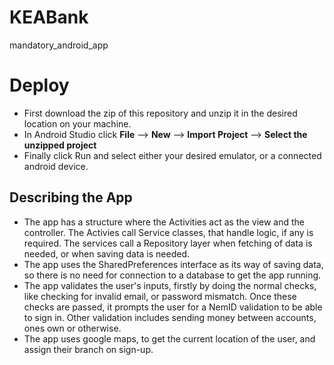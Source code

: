 # KEABank
mandatory_android_app


# Deploy
* First download the zip of this repository and unzip it in the desired location on your machine.
* In Android Studio click **File** --> **New** --> **Import Project** --> **Select the unzipped project**
* Finally click Run and select either your desired emulator, or a connected android device.

## Describing the App
* The app has a structure where the Activities act as the view and the controller. The Activies call Service classes, that handle
logic, if any is required. The services call a Repository layer when fetching of data is needed, or when saving data is needed.
* The app uses the SharedPreferences interface as its way of saving data, so there is no need for connection to a database to get the app running.
* The app validates the user's inputs, firstly by doing the normal checks, like checking for invalid email, or password mismatch. Once these
checks are passed, it prompts the user for a NemID validation to be able to sign in. Other validation  includes sending money between accounts,
ones own or otherwise.
* The app uses google maps, to get the current location of the user, and assign their branch on sign-up.
